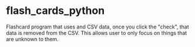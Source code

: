 # flash_cards_python
Flashcard program that uses and CSV data, once you click the "check", that data is removed from the CSV. This allows user to only focus on things that are unknown to them.
